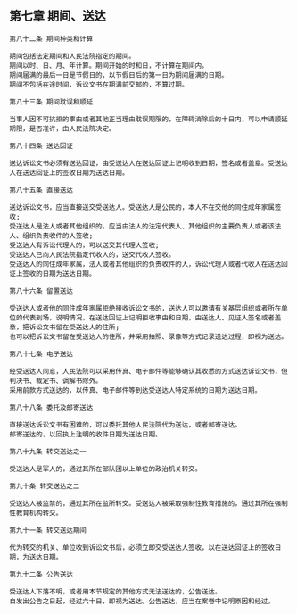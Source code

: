## 第七章 期间、送达
    
    第八十二条 期间种类和计算
    
    期间包括法定期间和人民法院指定的期间。
    期间以时、日、月、年计算。期间开始的时和日，不计算在期间内。
    期间届满的最后一日是节假日的，以节假日后的第一日为期间届满的日期。
    期间不包括在途时间，诉讼文书在期满前交邮的，不算过期。
    
    第八十三条 期间耽误和顺延
    
    当事人因不可抗拒的事由或者其他正当理由耽误期限的，在障碍消除后的十日内，可以申请顺延期限，是否准许，由人民法院决定。
    
    第八十四条 送达回证
    
    送达诉讼文书必须有送达回证，由受送达人在送达回证上记明收到日期，签名或者盖章。受送达人在送达回证上的签收日期为送达日期。
    
    第八十五条 直接送达
    
    送达诉讼文书，应当直接送交受送达人。受送达人是公民的，本人不在交他的同住成年家属签收;
    受送达人是法人或者其他组织的，应当由法人的法定代表人、其他组织的主要负责人或者该法人、组织负责收件的人签收;
    受送达人有诉讼代理人的，可以送交其代理人签收;
    受送达人已向人民法院指定代收人的，送交代收人签收。
    受送达人的同住成年家属，法人或者其他组织的负责收件的人，诉讼代理人或者代收人在送达回证上签收的日期为送达日期。
    
    第八十六条 留置送达
    
    受送达人或者他的同住成年家属拒绝接收诉讼文书的，送达人可以邀请有关基层组织或者所在单位的代表到场，说明情况，在送达回证上记明拒收事由和日期，由送达人、见证人签名或者盖章，把诉讼文书留在受送达人的住所;
    也可以把诉讼文书留在受送达人的住所，并采用拍照、录像等方式记录送达过程，即视为送达。
    
    第八十七条 电子送达
    
    经受送达人同意，人民法院可以采用传真、电子邮件等能够确认其收悉的方式送达诉讼文书，但判决书、裁定书、调解书除外。
    采用前款方式送达的，以传真、电子邮件等到达受送达人特定系统的日期为送达日期。
    
    第八十八条 委托及邮寄送达
    
    直接送达诉讼文书有困难的，可以委托其他人民法院代为送达，或者邮寄送达。
    邮寄送达的，以回执上注明的收件日期为送达日期。
    
    第八十九条 转交送达之一
    
    受送达人是军人的，通过其所在部队团以上单位的政治机关转交。
    
    第九十条 转交送达之二
    
    受送达人被监禁的，通过其所在监所转交。受送达人被采取强制性教育措施的，通过其所在强制性教育机构转交。
    
    第九十一条 转交送达期间
    
    代为转交的机关、单位收到诉讼文书后，必须立即交受送达人签收，以在送达回证上的签收日期，为送达日期。
    
    第九十二条 公告送达
    
    受送达人下落不明，或者用本节规定的其他方式无法送达的，公告送达。
    自发出公告之日起，经过六十日，即视为送达。公告送达，应当在案卷中记明原因和经过。
    